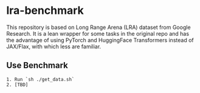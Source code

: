 # lra-benchmark

This repository is based on Long Range Arena (LRA) dataset from Google Research. It is a lean wrapper for some tasks in the original repo and has the advantage of using PyTorch and HuggingFace Transformers instead of JAX/Flax, with which less are familiar.

## Use Benchmark
    1. Run `sh ./get_data.sh`
    2. [TBD]